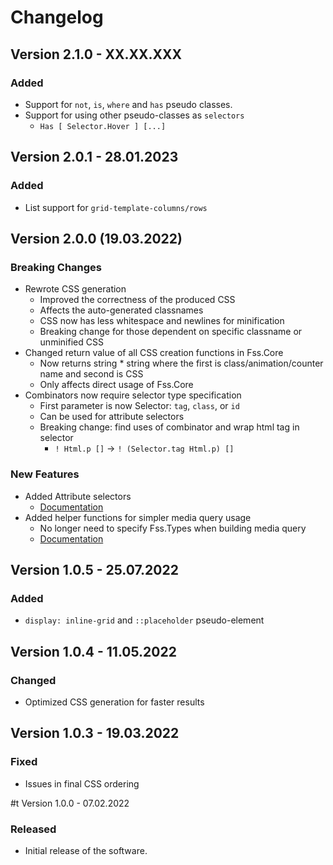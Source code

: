 # Changelog

## Version 2.1.0 - XX.XX.XXX
### Added
- Support for `not`, `is`, `where` and `has` pseudo classes.
- Support for using other pseudo-classes as `selectors`
  - `Has [ Selector.Hover ] [...]`

## Version 2.0.1 - 28.01.2023
### Added
- List support for `grid-template-columns/rows`

## Version 2.0.0 (19.03.2022)

### Breaking Changes
- Rewrote CSS generation
  - Improved the correctness of the produced CSS
  - Affects the auto-generated classnames
  - CSS now has less whitespace and newlines for minification
  - Breaking change for those dependent on specific classname or unminified CSS
- Changed return value of all CSS creation functions in Fss.Core
  - Now returns string * string where the first is class/animation/counter name and second is CSS
  - Only affects direct usage of Fss.Core
- Combinators now require selector type specification
  - First parameter is now Selector: `tag`, `class`, or `id`
  - Can be used for attribute selectors
  - Breaking change: find uses of combinator and wrap html tag in selector
    - `! Html.p []` -> `! (Selector.tag Html.p) []`

### New Features
- Added Attribute selectors
  - [Documentation](https://bjorn-strom.github.io/FSS/#/page/attributeSelectors)
- Added helper functions for simpler media query usage
  - No longer need to specify Fss.Types when building media query
  - [Documentation](https://bjorn-strom.github.io/FSS/#/page/MediaQueries.md)

## Version 1.0.5 - 25.07.2022
### Added
- `display: inline-grid` and `::placeholder` pseudo-element

## Version 1.0.4 - 11.05.2022
### Changed
- Optimized CSS generation for faster results

## Version 1.0.3 - 19.03.2022
### Fixed
- Issues in final CSS ordering

#t Version 1.0.0 - 07.02.2022
### Released
- Initial release of the software.